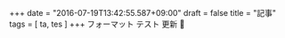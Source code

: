 +++
date = "2016-07-19T13:42:55.587+09:00"
draft = false
title = "記事"
tags = [ ta, tes ]
+++
フォーマット
テスト
更新
🔖